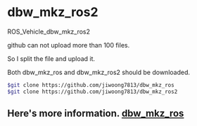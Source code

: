 # dbw_mkz_ros2
ROS_Vehicle_dbw_mkz_ros2


github can not upload more than 100 files.

So I split the file and upload it.

Both dbw_mkz_ros and dbw_mkz_ros2 should be downloaded.

```bash
$git clone https://github.com/jiwoong7813/dbw_mkz_ros
$git clone https://github.com/jiwoong7813/dbw_mkz_ros2
```

Here's more information.
[dbw_mkz_ros](https://github.com/jiwoong7813/dbw_mkz_ros)
----------

